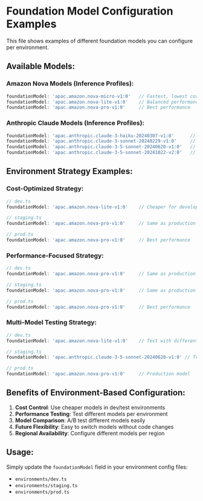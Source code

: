 # Foundation Model Configuration Examples

This file shows examples of different foundation models you can configure per environment.

## Available Models:

### Amazon Nova Models (Inference Profiles):
```typescript
foundationModel: 'apac.amazon.nova-micro-v1:0'   // Fastest, lowest cost
foundationModel: 'apac.amazon.nova-lite-v1:0'    // Balanced performance
foundationModel: 'apac.amazon.nova-pro-v1:0'     // Best performance
```

### Anthropic Claude Models (Inference Profiles):
```typescript
foundationModel: 'apac.anthropic.claude-3-haiku-20240307-v1:0'      // Fast, cost-effective
foundationModel: 'apac.anthropic.claude-3-sonnet-20240229-v1:0'     // Balanced
foundationModel: 'apac.anthropic.claude-3-5-sonnet-20240620-v1:0'   // High performance
foundationModel: 'apac.anthropic.claude-3-5-sonnet-20241022-v2:0'   // Latest version
```

## Environment Strategy Examples:

### Cost-Optimized Strategy:
```typescript
// dev.ts
foundationModel: 'apac.amazon.nova-lite-v1:0'    // Cheaper for development

// staging.ts  
foundationModel: 'apac.amazon.nova-pro-v1:0'     // Same as production

// prod.ts
foundationModel: 'apac.amazon.nova-pro-v1:0'     // Best performance
```

### Performance-Focused Strategy:
```typescript
// dev.ts
foundationModel: 'apac.amazon.nova-pro-v1:0'     // Same as production

// staging.ts
foundationModel: 'apac.amazon.nova-pro-v1:0'     // Same as production  

// prod.ts
foundationModel: 'apac.amazon.nova-pro-v1:0'     // Best performance
```

### Multi-Model Testing Strategy:
```typescript
// dev.ts
foundationModel: 'apac.amazon.nova-lite-v1:0'    // Test with different model

// staging.ts
foundationModel: 'apac.anthropic.claude-3-5-sonnet-20240620-v1:0' // Test Claude

// prod.ts
foundationModel: 'apac.amazon.nova-pro-v1:0'     // Production model
```

## Benefits of Environment-Based Configuration:

1. **Cost Control**: Use cheaper models in dev/test environments
2. **Performance Testing**: Test different models per environment
3. **Model Comparison**: A/B test different models easily
4. **Future Flexibility**: Easy to switch models without code changes
5. **Regional Availability**: Configure different models per region

## Usage:

Simply update the `foundationModel` field in your environment config files:
- `environments/dev.ts`
- `environments/staging.ts` 
- `environments/prod.ts`
